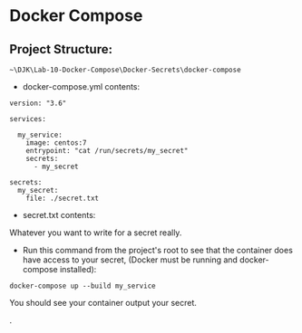 # Docker Compose

## Project Structure:

```
~\DJK\Lab-10-Docker-Compose\Docker-Secrets\docker-compose

```

- docker-compose.yml contents:

```
version: "3.6"

services:

  my_service:
    image: centos:7
    entrypoint: "cat /run/secrets/my_secret"
    secrets:
      - my_secret

secrets:
  my_secret:
    file: ./secret.txt
```
- secret.txt contents:

Whatever you want to write for a secret really.

-  Run this command from the project's root to see that the container does have access to your secret, 
(Docker must be running and docker-compose installed):

```
docker-compose up --build my_service
```
You should see your container output your secret.

 .

